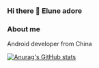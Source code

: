 ### Hi there 👋 Elune adore
### About me
Android developer from China

[![Anurag's GitHub stats](https://github-readme-stats.vercel.app/api?username=DruidZhang&count_private=true)](https://github.com/anuraghazra/github-readme-stats)

<!--
**DruidZhang/DruidZhang** is a ✨ _special_ ✨ repository because its `README.md` (this file) appears on your GitHub profile.

Here are some ideas to get you started:

- 🔭 I’m currently working on ...
- 🌱 I’m currently learning ...
- 👯 I’m looking to collaborate on ...
- 🤔 I’m looking for help with ...
- 💬 Ask me about ...
- 📫 How to reach me: ...
- 😄 Pronouns: ...
- ⚡ Fun fact: ...
-->

